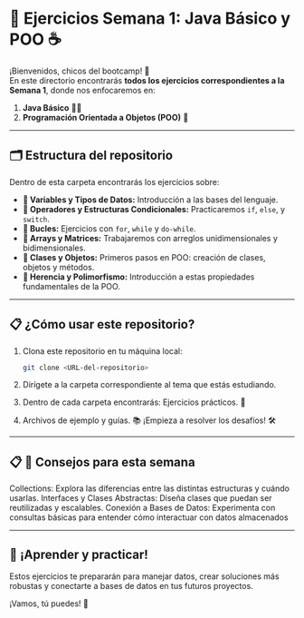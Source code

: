 # 📂 Ejercicios Semana 1: Java Básico y POO ☕

¡Bienvenidos, chicos del bootcamp! 🚀  
En este directorio encontrarás **todos los ejercicios correspondientes a la Semana 1**, donde nos enfocaremos en:  
1. **Java Básico** 🧑‍💻  
2. **Programación Orientada a Objetos (POO)** 🎯  

---

## 🗂️ Estructura del repositorio  
Dentro de esta carpeta encontrarás los ejercicios sobre:  
- **📁 Variables y Tipos de Datos:** Introducción a las bases del lenguaje.  
- **📁 Operadores y Estructuras Condicionales:** Practicaremos `if`, `else`, y `switch`.  
- **📁 Bucles:** Ejercicios con `for`, `while` y `do-while`.  
- **📁 Arrays y Matrices:** Trabajaremos con arreglos unidimensionales y bidimensionales.  
- **📁 Clases y Objetos:** Primeros pasos en POO: creación de clases, objetos y métodos.  
- **📁 Herencia y Polimorfismo:** Introducción a estas propiedades fundamentales de la POO.  

---

## 📋 ¿Cómo usar este repositorio?  
1. Clona este repositorio en tu máquina local:  
   ```bash
   git clone <URL-del-repositorio>

2. Dirígete a la carpeta correspondiente al tema que estás estudiando.

3. Dentro de cada carpeta encontrarás:
Ejercicios prácticos. 🧩

4. Archivos de ejemplo y guías. 📚
¡Empieza a resolver los desafíos! 🛠️

---

## 📋 🤝 Consejos para esta semana
Collections: Explora las diferencias entre las distintas estructuras y cuándo usarlas.
Interfaces y Clases Abstractas: Diseña clases que puedan ser reutilizadas y escalables.
Conexión a Bases de Datos: Experimenta con consultas básicas para entender cómo interactuar con datos almacenados

---

## 🌟 ¡Aprender y practicar!
Estos ejercicios te prepararán para manejar datos, crear soluciones más robustas y conectarte a bases de datos en tus futuros proyectos.

¡Vamos, tú puedes! 💪

